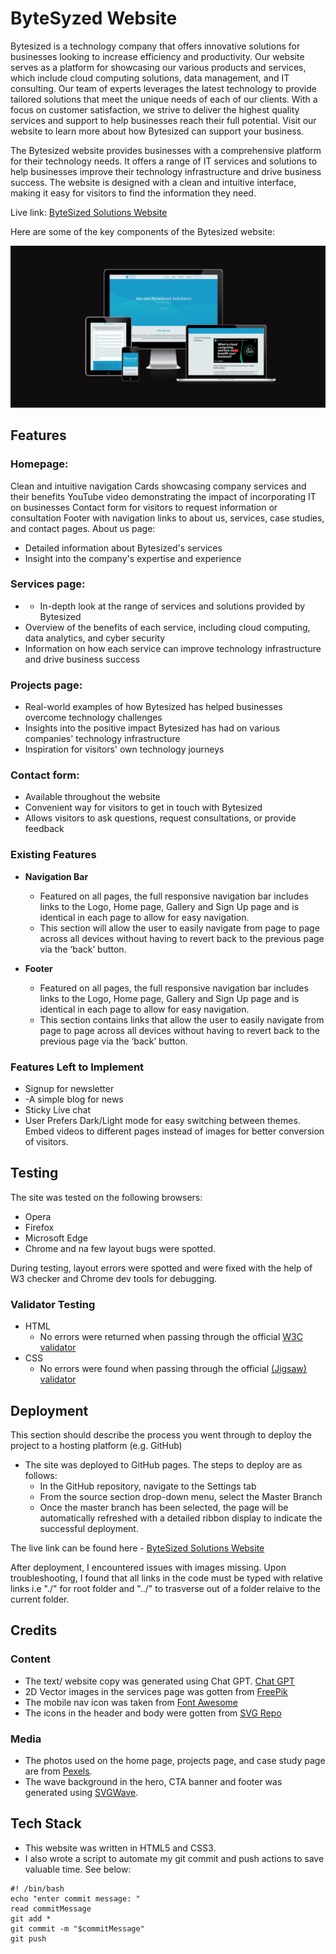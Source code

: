 # ByteSyzed Website
Bytesized is a technology company that offers innovative solutions for businesses looking to increase efficiency and productivity. Our website serves as a platform for showcasing our various products and services, which include cloud computing solutions, data management, and IT consulting. Our team of experts leverages the latest technology to provide tailored solutions that meet the unique needs of each of our clients. With a focus on customer satisfaction, we strive to deliver the highest quality services and support to help businesses reach their full potential. Visit our website to learn more about how Bytesized can support your business.

The Bytesized website provides businesses with a comprehensive platform for their technology needs. It offers a range of IT services and solutions to help businesses improve their technology infrastructure and drive business success. The website is designed with a clean and intuitive interface, making it easy for visitors to find the information they need.

Live link: [ByteSized Solutions Website](https://iojones.github.io/bytesizedconsultancy/index.html)

Here are some of the key components of the Bytesized website:




![Responsice Mockup](./assets/readme_images/mockup.png)

## Features 
### Homepage:

Clean and intuitive navigation
Cards showcasing company services and their benefits
YouTube video demonstrating the impact of incorporating IT on businesses
Contact form for visitors to request information or consultation
Footer with navigation links to about us, services, case studies, and contact pages.
About us page:

- Detailed information about Bytesized's services
- Insight into the company's expertise and experience

### Services page:

- - In-depth look at the range of services and solutions provided by Bytesized
- Overview of the benefits of each service, including cloud computing, data analytics, and cyber security
- Information on how each service can improve technology infrastructure and drive business success

### Projects page:

- Real-world examples of how Bytesized has helped businesses overcome technology challenges
- Insights into the positive impact Bytesized has had on various companies' technology infrastructure
- Inspiration for visitors' own technology journeys

### Contact form:

- Available throughout the website
- Convenient way for visitors to get in touch with Bytesized
- Allows visitors to ask questions, request consultations, or provide feedback




### Existing Features

- __Navigation Bar__

  - Featured on all pages, the full responsive navigation bar includes links to the Logo, Home page, Gallery and Sign Up page and is identical in each page to allow for easy navigation.
  - This section will allow the user to easily navigate from page to page across all devices without having to revert back to the previous page via the ‘back’ button. 

- __Footer__

  - Featured on all pages, the full responsive navigation bar includes links to the Logo, Home page, Gallery and Sign Up page and is identical in each page to allow for easy navigation.
  - This section contains links that allow the user to easily navigate from page to page across all devices without having to revert back to the previous page via the ‘back’ button. 

### Features Left to Implement

- Signup for newsletter
- -A simple blog for news
- Sticky Live chat
- User Prefers Dark/Light mode for easy switching between themes.
Embed videos to different pages instead of images for better conversion of visitors.

## Testing 
The site was tested on the following browsers:
- Opera
- Firefox
- Microsoft Edge
- Chrome and na few layout bugs were spotted.

During testing, layout errors were spotted and were fixed with the help of W3 checker and Chrome dev tools for debugging.


### Validator Testing 

- HTML
  - No errors were returned when passing through the official [W3C validator](https://validator.w3.org/nu/?doc=https%3A%2F%2Fcode-institute-org.github.io%2Flove-running-2.0%2Findex.html)
- CSS
  - No errors were found when passing through the official [(Jigsaw) validator](https://jigsaw.w3.org/css-validator/validator?uri=https%3A%2F%2Fvalidator.w3.org%2Fnu%2F%3Fdoc%3Dhttps%253A%252F%252Fcode-institute-org.github.io%252Flove-running-2.0%252Findex.html&profile=css3svg&usermedium=all&warning=1&vextwarning=&lang=en#css)


## Deployment

This section should describe the process you went through to deploy the project to a hosting platform (e.g. GitHub) 

- The site was deployed to GitHub pages. The steps to deploy are as follows: 
  - In the GitHub repository, navigate to the Settings tab 
  - From the source section drop-down menu, select the Master Branch
  - Once the master branch has been selected, the page will be automatically refreshed with a detailed ribbon display to indicate the successful deployment. 

The live link can be found here - [ByteSized Solutions Website](https://iojones.github.io/bytesizedconsultancy/index.html)

After deployment, I encountered issues with images missing. Upon troubleshooting, I found that all links in the code must be typed with relative links i.e "./" for root folder and "../" to trasverse out of a folder relaive to the current folder.


## Credits 


### Content 

- The text/ website copy was generated using Chat GPT. [Chat GPT](https://chatgptonline.net)
- 2D Vector images in the services page was gotten from [FreePik](https://freepik.com)
- The mobile nav icon was taken from [Font Awesome](https://fontawesome.com/)
- The icons in the header and body were gotten from [SVG Repo](https://www.svgrepo.com)


### Media

- The photos used on the home page, projects page, and case study page are from [Pexels](https://www.pexels.com).
- The wave background in the hero, CTA banner and footer was generated using [SVGWave](https://svgwave.in).


##  Tech Stack
-   This website was written in HTML5 and CSS3.
-   I also wrote a script to automate my git commit and push actions to save valuable time. See below:

<pre><code>#! /bin/bash
echo "enter commit message: "
read commitMessage
git add *
git commit -m "$commitMessage"
git push
</code></pre>






